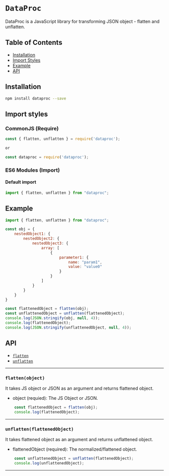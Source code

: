 # `DataProc`

DataProc is a JavaScript library for transforming JSON object - flatten and unflatten.

## Table of Contents

- [Installation](#installation)
- [Import Styles](#import-styles)
- [Example](#example)
- [API](#api)

## Installation

```sh
npm install dataproc --save
```

## Import styles

### CommonJS (Require)

```js
const { flatten, unflatten } = require('dataproc');

or

const dataproc = require('dataproc');
```

### ES6 Modules (Import)

#### Default import

```js
import { flatten, unflatten } from "dataproc";
```

## Example

```js
import { flatten, unflatten } from "dataproc";

const obj = {
    nestedObject1: {
        nestedObject2: {
            nestedObject3: {
                array: [
                    {
                        parameter1: {
                            name: "param1",
                            value: "value0"
                        }
                    }
                ]
            }
        }
    }
}

const flattenedObject = flatten(obj);
const unflattenedObject = unflatten(flattenedObject);
console.log(JSON.stringify(obj, null, 4));
console.log(flattenedObject);
console.log(JSON.stringify(unflattenedObject, null, 4));
```

## API

- [`flatten`](#flatten)
- [`unflatten`](#unflatten)

---

### `flatten(object)`

It takes JS object or JSON as an argument and returns flattened object.

- object (requied): The JS Object or JSON.

```js
    const flattenedObject = flatten(obj);
    console.log(flattenedObject);
```

---

### `unflatten(flattenedObject)`

It takes flattened object as an argument and returns unflattened object.

- flattenedObject (required): The normalized/flattened object.

```js
    const unflattenedObject = unflatten(flattenedObject);
    console.log(unflattenedObject);
```

---
